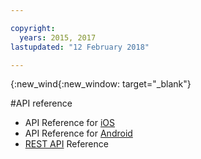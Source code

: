 ```yaml
---

copyright:
  years: 2015, 2017
lastupdated: "12 February 2018"

---
```


{:new_wind{:new_window: target="_blank"}

#API reference

 - API Reference for [iOS](http://ibm-bluemix-mobile-services.github.io/API-docs/client-SDK/ICAppLaunch/Swift/index.html#creating-the-service)
 - API Reference for [Android](http://ibm-bluemix-mobile-services.github.io/API-docs/client-SDK/ICAppLaunch/Java/index.html)
 - [REST API](https://console.bluemix.net/apidocs/1716-app-launch) Reference